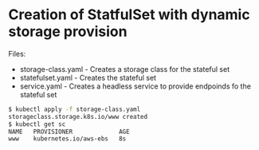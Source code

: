 # Creation of StatfulSet with dynamic storage provision
Files:
- storage-class.yaml - Creates a storage class for the stateful set
- statefulset.yaml - Creates the stateful set
- service.yaml - Creates a headless service to provide endpoinds fo the stateful set

```bash
$ kubectl apply -f storage-class.yaml
storageclass.storage.k8s.io/www created
$ kubectl get sc
NAME   PROVISIONER             AGE
www    kubernetes.io/aws-ebs   8s
```
